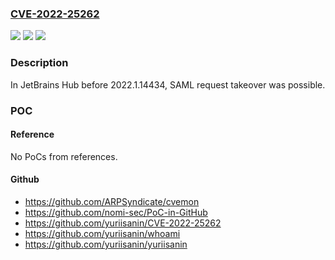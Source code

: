 ### [CVE-2022-25262](https://cve.mitre.org/cgi-bin/cvename.cgi?name=CVE-2022-25262)
![](https://img.shields.io/static/v1?label=Product&message=n%2Fa&color=blue)
![](https://img.shields.io/static/v1?label=Version&message=n%2Fa&color=blue)
![](https://img.shields.io/static/v1?label=Vulnerability&message=n%2Fa&color=brighgreen)

### Description

In JetBrains Hub before 2022.1.14434, SAML request takeover was possible.

### POC

#### Reference
No PoCs from references.

#### Github
- https://github.com/ARPSyndicate/cvemon
- https://github.com/nomi-sec/PoC-in-GitHub
- https://github.com/yuriisanin/CVE-2022-25262
- https://github.com/yuriisanin/whoami
- https://github.com/yuriisanin/yuriisanin

